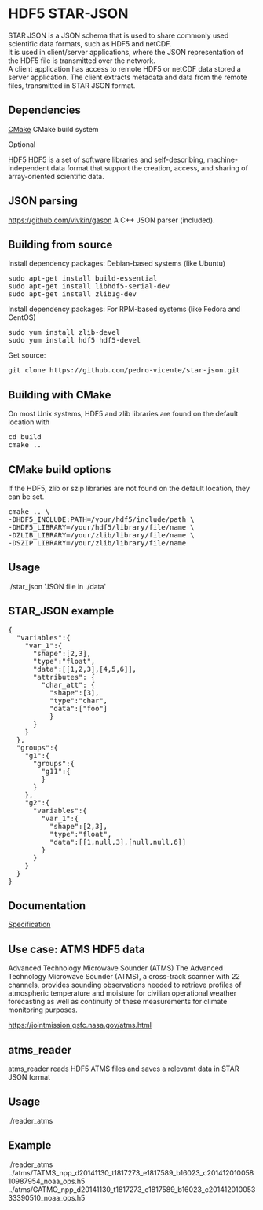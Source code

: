 # HDF5 STAR-JSON 

STAR JSON is a JSON schema that is used to share commonly used scientific data formats, such as HDF5 and netCDF.
<br/>
It is used in client/server applications, where the JSON representation of the HDF5 file is transmitted over the network.
<br/>
A client application has access to remote HDF5 or netCDF data stored a server application. The client extracts metadata and data from the remote files, transmitted in STAR JSON format. 

Dependencies
------------

[CMake](https://cmake.org)
CMake build system

Optional
<br/>

[HDF5](http://www.hdfgroup.org)
HDF5 is a set of software libraries and self-describing, 
machine-independent data format that support the creation, 
access, and sharing of array-oriented scientific data.
<br />

## JSON parsing

https://github.com/vivkin/gason
A C++ JSON parser (included).
<br />

Building from source
------------

Install dependency packages: Debian-based systems (like Ubuntu)
<pre>
sudo apt-get install build-essential
sudo apt-get install libhdf5-serial-dev
sudo apt-get install zlib1g-dev
</pre>

Install dependency packages: For RPM-based systems (like Fedora and CentOS)
<pre>
sudo yum install zlib-devel
sudo yum install hdf5 hdf5-devel
</pre>

Get source:
<pre>
git clone https://github.com/pedro-vicente/star-json.git
</pre>


Building with CMake
------------
On most Unix systems, HDF5 and zlib libraries are found on the default location with
<pre>
cd build
cmake ..
</pre>

CMake build options
------------
If the HDF5, zlib or szip libraries are not found on the default location, they can be set. 
<pre>
cmake .. \
-DHDF5_INCLUDE:PATH=/your/hdf5/include/path \
-DHDF5_LIBRARY=/your/hdf5/library/file/name \
-DZLIB_LIBRARY=/your/zlib/library/file/name \
-DSZIP_LIBRARY=/your/zlib/library/file/name
</pre>

Usage
------------
./star_json 'JSON file in ./data'

STAR_JSON example
------------

<pre>
{
  "variables":{
    "var_1":{
      "shape":[2,3],
      "type":"float",
      "data":[[1,2,3],[4,5,6]],
      "attributes": {
        "char_att": {
          "shape":[3],
          "type":"char",
          "data":["foo"]
          }
      }
    }
  },
  "groups":{
    "g1":{
      "groups":{
        "g11":{
        }
      }
    },
    "g2":{
      "variables":{
        "var_1":{
          "shape":[2,3],
          "type":"float",
          "data":[[1,null,3],[null,null,6]]
        }
      }
    }
  }
}
</pre>

Documentation
--------------
[Specification](http://www.space-research.org/blog/star_json.html)

Use case: ATMS HDF5 data
------------
Advanced Technology Microwave Sounder (ATMS)
The Advanced Technology Microwave Sounder (ATMS), a cross-track scanner with 22 channels, provides sounding observations needed to retrieve profiles of atmospheric temperature and moisture for civilian operational weather forecasting as well as continuity of these measurements for climate monitoring purposes. 

https://jointmission.gsfc.nasa.gov/atms.html

atms_reader
------------

atms_reader reads HDF5 ATMS files and saves a relevamt data in STAR JSON format

Usage
------------
./reader_atms <TATMS file> <GATMO file> 

Example
------------

./reader_atms ../atms/TATMS_npp_d20141130_t1817273_e1817589_b16023_c20141201005810987954_noaa_ops.h5 ../atms/GATMO_npp_d20141130_t1817273_e1817589_b16023_c20141201005333390510_noaa_ops.h5
